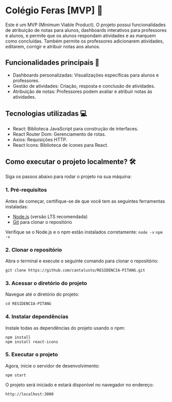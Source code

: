 # Colégio Feras [MVP] 🚀
Este é um MVP (Minimum Viable Product). O projeto possui funcionalidades de atribuição de notas para alunos, dashboards interativos para professores e alunos, e permite que os alunos respondam atividades e as marquem como concluídas. Também permite os professores adicionarem atividades, editarem, corrigir e atribuir notas aos alunos.

## Funcionalidades principais 🌟
- Dashboards personalizadas: Visualizações específicas para alunos e professores.
- Gestão de atividades: Criação, resposta e conclusão de atividades.
- Atribuição de notas: Professores podem avaliar e atribuir notas às atividades.

## Tecnologias utilizadas 💻
- React: Biblioteca JavaScript para construção de interfaces.
- React Router Dom: Gerenciamento de rotas.
- Axios: Requisições HTTP.
- React Icons: Biblioteca de ícones para React.

## Como executar o projeto localmente? 🛠️
Siga os passos abaixo para rodar o projeto na sua máquina:

### 1. Pré-requisitos
Antes de começar, certifique-se de que você tem as seguintes ferramentas instaladas:
- [Node.js](https://nodejs.org/en) (versão LTS recomendada)
- [Git](https://git-scm.com/) para clonar o repositório

Verifique se o Node.js e o npm estão instalados corretamente:
``node -v``
``npm -v``

### 2. Clonar o repositório
Abra o terminal e execute o seguinte comando para clonar o repositório:
```
git clone https://github.com/cantalusto/RESIDENCIA-PITANG.git
```
### 3. Acessar o diretório do projeto
Navegue até o diretório do projeto:
```
cd RESIDENCIA-PITANG
```
### 4. Instalar dependências
Instale todas as dependências do projeto usando o npm:
```
npm install
npm install react-icons
```
### 5. Executar o projeto
Agora, inicie o servidor de desenvolvimento:
```
npm start
```
O projeto será iniciado e estará disponível no navegador no endereço:
```
http://localhost:3000
```


